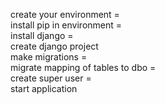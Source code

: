 create your environment =  
install pip in environment =  
install django =  
create django project  
make migrations =  
migrate mapping of tables to dbo =  
create super user =  
start application
